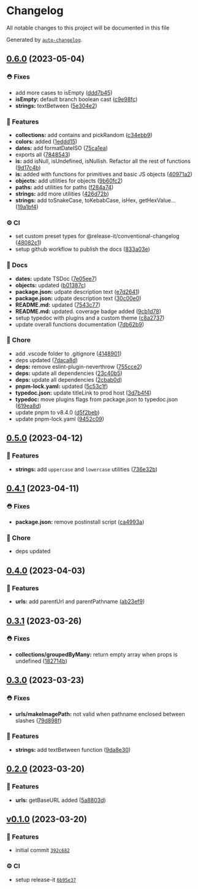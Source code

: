# Changelog

All notable changes to this project will be documented in this file

Generated by [`auto-changelog`](https://github.com/CookPete/auto-changelog).

## [0.6.0](https://github.com/sveltinio/ts-utils/compare/v0.5.0...v0.6.0) (2023-05-04)

### :rescue_worker_helmet: Fixes

- add more cases to isEmpty ([ddd7b45](https://github.com/sveltinio/ts-utils/commit/ddd7b453e724cfc8b70fc962014d6a0a5f8aaaed))
- **isEmpty:** default branch boolean cast ([c9e98fc](https://github.com/sveltinio/ts-utils/commit/c9e98fc5a34eda547383a6ff6ced9f731c3b1510))
- **strings:** textBetween ([5e304e2](https://github.com/sveltinio/ts-utils/commit/5e304e22af648a3e30c5becb3deb0b9e384e3d5f))

### :rocket: Features

- **collections:** add contains and pickRandom ([c34ebb9](https://github.com/sveltinio/ts-utils/commit/c34ebb96819e8e166a9ac3e6f07df6b11be704ad))
- **colors:** added ([1eddd15](https://github.com/sveltinio/ts-utils/commit/1eddd1580a1697db9716adc4a1b75a138903da1d))
- **dates:** add formatDateISO ([75ca1ea](https://github.com/sveltinio/ts-utils/commit/75ca1eae061c55a5d4649d73a7648e2b28a7cfe1))
- exports all ([7848543](https://github.com/sveltinio/ts-utils/commit/78485437e44639584bb9d33d2e194edbe54c6403))
- **is:** add isNull, isUndefined, isNullish. Refactor all the rest of functions ([9d17c4b](https://github.com/sveltinio/ts-utils/commit/9d17c4b44eb38153a7448f4c19d9c316aa3abdd9))
- **is:** added with functions for primitives and basic JS objects ([40971a2](https://github.com/sveltinio/ts-utils/commit/40971a2b67e0e77cce25f4bdb9ff46b8452c0ecd))
- **objects:** add utilities for objects ([9b60fc2](https://github.com/sveltinio/ts-utils/commit/9b60fc2023192d66cb5411bc471bcc03d947713f))
- **paths:** add utilities for paths ([f284a74](https://github.com/sveltinio/ts-utils/commit/f284a7472c0f49e7296ac0ed938ec20940554f08))
- **strings:** add more utilities ([426d72b](https://github.com/sveltinio/ts-utils/commit/426d72bfc52139a51dc10654964897c2b8427a03))
- **strings:** add toSnakeCase, toKebabCase, isHex, getHexValue... ([19a1bf4](https://github.com/sveltinio/ts-utils/commit/19a1bf4f2366d2ed169bd0d98f5e59ff4ca42658))

### :gear: CI

- set custom preset types for @release-it/conventional-changelog ([48082c1](https://github.com/sveltinio/ts-utils/commit/48082c13fd64ea100a67e09a5a12a549caf58646))
- setup github workflow to publish the docs ([833a03e](https://github.com/sveltinio/ts-utils/commit/833a03e86d9bdd27674502b7bf54c737b1996c13))

### :book: Docs

- **dates:** update TSDoc ([7e05ee7](https://github.com/sveltinio/ts-utils/commit/7e05ee7ddab4dba49fb988d444875d19a4fdbeb7))
- **objects:** updated ([b01387c](https://github.com/sveltinio/ts-utils/commit/b01387ce5440160f1cd217b89f7b6db6505320f8))
- **package.json:** udpate description text ([e7d2641](https://github.com/sveltinio/ts-utils/commit/e7d264185008711e93303294016561488b202816))
- **package.json:** udpate description text ([30c00e0](https://github.com/sveltinio/ts-utils/commit/30c00e0e2ee253f0b1ed79a5533cd91d5452fc4a))
- **README.md:** updated ([7543c77](https://github.com/sveltinio/ts-utils/commit/7543c77f5efdbbfdb27cec620f9720685af0ab35))
- **README.md:** updated. coverage badge added ([9cb1d78](https://github.com/sveltinio/ts-utils/commit/9cb1d78c819323aba1e6b88d443fdf23f4cec6d8))
- setup typedoc with plugins and a custom theme ([c8a2737](https://github.com/sveltinio/ts-utils/commit/c8a27375cc50fe78e155eb931c59bf14c621d7a4))
- update overall functions documentation ([7db62b9](https://github.com/sveltinio/ts-utils/commit/7db62b9feeaa8c935c94d497bf725aeb03b538d6))

### :house_with_garden: Chore

- add .vscode folder to .gitignore ([4148901](https://github.com/sveltinio/ts-utils/commit/4148901e59f122df2ff100a63deb8ff500cf20ef))
- deps updated ([7daca8d](https://github.com/sveltinio/ts-utils/commit/7daca8db22950f1d250198a238b3834cf1fa4134))
- **deps:** remove eslint-plugin-neverthrow ([755cce2](https://github.com/sveltinio/ts-utils/commit/755cce2e7680941a5e8d2b7b5a89251ad472bd9b))
- **deps:** update all dependencies ([23c40b5](https://github.com/sveltinio/ts-utils/commit/23c40b5a2935aa66f8e063d954d6399f20705da8))
- **deps:** update all dependencies ([2cbab0d](https://github.com/sveltinio/ts-utils/commit/2cbab0daf83fd26371b8c4e65255e5b7fceea651))
- **pnpm-lock.yaml:** updated ([5c53c1f](https://github.com/sveltinio/ts-utils/commit/5c53c1f9bbb9b4cc53d4e3551edce7c13074fcb2))
- **typedoc.json:** update titleLink to prod host ([3d7b4f4](https://github.com/sveltinio/ts-utils/commit/3d7b4f4754717c26421dc0d4cd46b3b3d269f618))
- **typedoc:** move plugins flags from package.json to typedoc.json ([619ea8d](https://github.com/sveltinio/ts-utils/commit/619ea8d57e67bf1abf7a9ed8b6abbfdff3f54dcc))
- update pnpm to v8.4.0 ([d5f2beb](https://github.com/sveltinio/ts-utils/commit/d5f2beb26447e718338c7953837194dbfdaf4fe5))
- update pnpm-lock.yaml ([9452c09](https://github.com/sveltinio/ts-utils/commit/9452c09b132e52b7e51d0601905c5d7cf85435f3))

## [0.5.0](https://github.com/sveltinio/ts-utils/compare/v0.4.1...v0.5.0) (2023-04-12)

### :rocket: Features

- **strings:** add `uppercase` and `lowercase` utilities ([736e32b](https://github.com/sveltinio/ts-utils/commit/736e32b3ee292856443e189a946ce88436fa3b30))

## [0.4.1](https://github.com/sveltinio/ts-utils/compare/v0.4.0...v0.4.1) (2023-04-11)

### :rescue_worker_helmet: Fixes

- **package.json:** remove postinstall script ([ca4993a](https://github.com/sveltinio/ts-utils/commit/ca4993a728db13d019b868430610db63f6509dcd))

### :house_with_garden: Chore

- deps updated

## [0.4.0](https://github.com/sveltinio/ts-utils/compare/v0.3.1...v0.4.0) (2023-04-03)

### :rocket: Features

- **urls:** add parentUrl and parentPathname ([ab23ef9](https://github.com/sveltinio/ts-utils/commit/ab23ef9a07725d14dfd31b7cc7840dbea5ace83e))

## [0.3.1](https://github.com/sveltinio/ts-utils/compare/v0.3.0...v0.3.1) (2023-03-26)

### :rescue_worker_helmet: Fixes

- **collections/groupedByMany:** return empty array when props is undefined ([182714b](https://github.com/sveltinio/ts-utils/commit/182714b5ce9b31250dcef301220cc10842127897))

## [0.3.0](https://github.com/sveltinio/ts-utils/compare/v0.2.0...v0.3.0) (2023-03-23)

### :rescue_worker_helmet: Fixes

- **urls/makeImagePath:** not valid when pathname enclosed between slashes ([79d898f](https://github.com/sveltinio/ts-utils/commit/79d898f6e9c38f7e79daa664db22ee51107c2125))

### :rocket: Features

- **strings:** add textBetween function ([9da8e30](https://github.com/sveltinio/ts-utils/commit/9da8e3092a546a38fbfa0afcddacfbde6d3a2d22))

## [0.2.0](https://github.com/sveltinio/ts-utils/compare/v0.1.0...v0.2.0) (2023-03-20)

### :rocket: Features

- **urls:** getBaseURL added ([5a8803d](https://github.com/sveltinio/ts-utils/commit/5a8803d7859a965e415252d4cead456caa382cc1))

## [v0.1.0](https://github.com/sveltinio/ts-utils/compare/v0.1.0...v0.1.0) (2023-03-20)

### :rocket: Features

- initial commit [`392c682`](https://github.com/sveltinio/ts-utils/commit/392c682be03c763efc39ce7d983c816b8dc61c80)

### :gear: CI

- setup release-it [`6b95e37`](https://github.com/sveltinio/ts-utils/commit/6b95e37524b376775f1cd887d4cf5095f213e01f)

